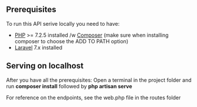 ## Prerequisites

To run this API serive locally you need to have:

-   [PHP](https://ampps.com/downloads) >= 7.2.5 installed /w [Composer](https://getcomposer.org/download/) (make sure when installing composer to choose the ADD TO PATH option)
-   [Laravel](https://laravel.com/docs/7.x/installation) 7.x installed

## Serving on localhost

After you have all the prerequisites: Open a terminal in the project folder and run **composer install** followed by **php artisan serve**

For reference on the endpoints, see the web.php file in the routes folder
